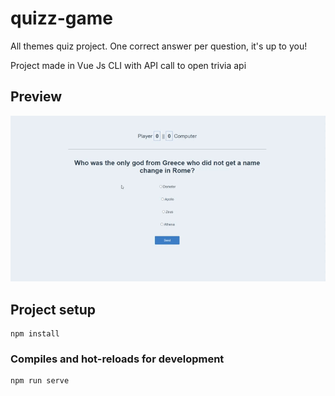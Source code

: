 # quizz-game

All themes quiz project. One correct answer per question, it's up to you!

Project made in Vue Js CLI with API call to open trivia api

## Preview 
![](Result.gif)


## Project setup
```
npm install
```

### Compiles and hot-reloads for development
```
npm run serve
```


